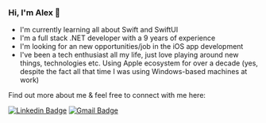 ### Hi, I'm Alex 👋

* I'm currently learning all about Swift and SwiftUI
* I'm a full stack .NET developer with a 9 years of experience
* I'm looking for an new opportunities/job in the iOS app development
* I've been a tech enthusiast all my life, just love playing around new things, technologies etc. Using Apple ecosystem for over a decade (yes, despite the fact all that time I was using Windows-based machines at work)

Find out more about me & feel free to connect with me here:

[![Linkedin Badge](https://img.shields.io/badge/-LinkedIn-blue?style=flat-square&logo=linkedin&logoColor=white&link=https://www.linkedin.com/in/asolonevich/)](https://www.linkedin.com/in/asolonevich/)
[![Gmail Badge](https://img.shields.io/badge/-Gmail-c14438?style=flat-square&logo=gmail&logoColor=white&link=mailto:hsl131987@gmail.com)](mailto:hsl131987@gmail.com)





<!--
![Visitor Badge](https://komarev.com/ghpvc/?username=iosolonevich&label=VC&color=grey&style=flat-square)
-->
